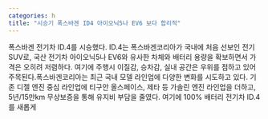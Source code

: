 ```yaml
---
categories: h
title: "시승기 폭스바겐 ID4 아이오닉5나 EV6 보다 합리적"
---
```

폭스바겐 전기차 ID.4를 시승했다. ID.4는 폭스바겐코리아가 국내에 처음 선보인 전기 SUV로, 국산 전기차 아이오닉5나 EV6와 유사한 차체와 배터리 용량을 확보하면서 가격은 오히려 저렴하다. 여기에 주행시 이질감, 승차감, 실내 공간은 우위를 점하고 있어 주목된다.폭스바겐코리아는 최근 국내 모델 라인업에 다양한 변화를 시도하고 있다. 기존 디젤 엔진 중심 라인업에 티구안 올스페이스, 제타 등 가솔린 엔진 라인업을 더하고, 5년/15만km 무상보증을 통해 유지비 부담을 줄였다. 여기에 100% 배터리 전기차 ID.4를 새롭게